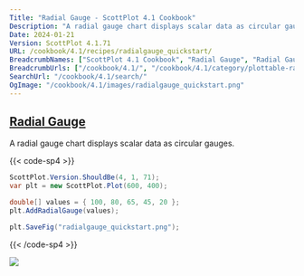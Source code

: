```yaml
---
Title: "Radial Gauge - ScottPlot 4.1 Cookbook"
Description: "A radial gauge chart displays scalar data as circular gauges. "
Date: 2024-01-21
Version: ScottPlot 4.1.71
URL: /cookbook/4.1/recipes/radialgauge_quickstart/
BreadcrumbNames: ["ScottPlot 4.1 Cookbook", "Radial Gauge", "Radial Gauge"]
BreadcrumbUrls: ["/cookbook/4.1/", "/cookbook/4.1/category/plottable-radialgauge", "/cookbook/4.1/recipes/radialgauge_quickstart/"]
SearchUrl: "/cookbook/4.1/search/"
OgImage: "/cookbook/4.1/images/radialgauge_quickstart.png"
---
```


<h2><a id='radial-gauge' href='/cookbook/4.1/recipes/radialgauge_quickstart/'>Radial Gauge</a></h2>

A radial gauge chart displays scalar data as circular gauges. 

{{< code-sp4 >}}

```cs
ScottPlot.Version.ShouldBe(4, 1, 71);
var plt = new ScottPlot.Plot(600, 400);

double[] values = { 100, 80, 65, 45, 20 };
plt.AddRadialGauge(values);

plt.SaveFig("radialgauge_quickstart.png");
```

{{< /code-sp4 >}}

<img src='../../images/radialgauge_quickstart.png' class='d-block mx-auto my-5' />


